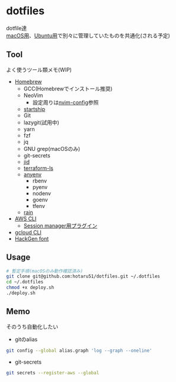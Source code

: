 # dotfiles

dotfile達  
[macOS用](https://github.com/hotaru51/macos-dotfiles)、[Ubuntu用](https://github.com/hotaru51/ubuntu-dotfiles)で別々に管理していたものを共通化(される予定)

## Tool

よく使うツール類メモ(WIP)

* [Homebrew](https://brew.sh/)
    * GCC(Homebrewでインストール推奨)
    * NeoVim
        * 設定周りは[nvim-config](https://github.com/hotaru51/nvim-config)参照
    * [startship](https://starship.rs/)
    * Git
    * lazygit(試用中)
    * yarn
    * fzf
    * jq
    * GNU grep(macOSのみ)
    * git-secrets
    * [jid](https://github.com/simeji/jid)
    * [terraform-ls](https://github.com/hashicorp/terraform-ls)
    * [anyenv](https://github.com/anyenv/anyenv)
        * rbenv
        * pyenv
        * nodenv
        * goenv
        * tfenv
    * [rain](https://github.com/aws-cloudformation/rain)
* [AWS CLI](https://docs.aws.amazon.com/ja_jp/cli/latest/userguide/getting-started-install.html)
    * [Session manager用プラグイン](https://docs.aws.amazon.com/ja_jp/systems-manager/latest/userguide/session-manager-working-with-install-plugin.html)
* [gcloud CLI](https://cloud.google.com/sdk/docs/install)
* [HackGen font](https://github.com/yuru7/HackGen)

## Usage

```sh
# 暫定手順(macOSのみ動作確認済み)
git clone git@github.com:hotaru51/dotfiles.git ~/.dotfiles
cd ~/.dotfiles
chmod +x deploy.sh
./deploy.sh
```

## Memo

そのうち自動化したい

* gitのalias

```sh
git config --global alias.graph 'log --graph --oneline'
```

* git-secrets

```sh
git secrets --register-aws --global
```
